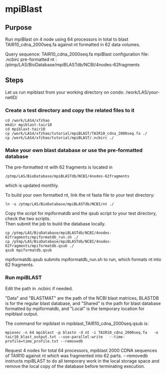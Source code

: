 # mpiBlast

## Purpose

Run mpiBlast on 4 node using 64 processors in total to blast TAIR10\_cdna\_2000seq.fa against nt formatted in 62 data volumes.

Query sequence: TAIR10_cdna_2000seq.fa
mpiBlast configuration file: .ncbirc
pre-formatted nt : /ptmp/LAS/BioDatabase/mpiBLASTdb/NCBI/4nodes-62fragments

## Steps

Let us run mpiblast from your working directory on condo: /work/LAS/your-netID/

### Create a test directory and copy the related files to it

```
cd /work/LAS4/xfzhao
mkdir mpiblast-tair10
cd mpiblast-tair10
cp /work/LAS4/xfzhao/tutorial/mpiBLAST/TAIR10_cdna_2000seq.fa ./
cp /work/LAS4/xfzhao/tutorial/mpiBLAST/.ncbirc ./
```

### Make your own blast database or use the pre-formatted database

The pre-formatted nt with 62 fragments is located in

```
/ptmp/LAS/BioDatabase/mpiBLASTdb/NCBI/4nodes-62fragments
```

which is updated monthly.

To build your own formatted nt, link the nt fasta file to your test directory:

```
ln -s /ptmp/LAS/BioDatabase/mpiBLASTdb/NCBI/nt ./
```

Copy the script for mpiformatdb and the qsub script to your test directory, check the two scripts.  
Then submit the job to build the database locally.

```
cp /ptmp/LAS/BioDatabase/mpiBLASTdb/NCBI/4nodes-62fragments/mpiformatdb_run.sh ./
cp /ptmp/LAS/BioDatabase/mpiBLASTdb/NCBI/4nodes-62fragments/mpiformatdb.qsub ./
qsub mpiformatdb.qsub
```

mpiformatdb.qsub submits mpiformatdb\_run.sh to run, which formats nt into 62 fragments.

### Run mpiBLAST

Edit the path in .ncbirc if needed.

"Data" and "BLASTMAT" are the path of the NCBI blast matrices, BLASTDB is for the regular blast database, and "Shared" is the path for blast database formatted by mpiformatdb, and "Local" is the temporary location for mpiblast output.

The command for mpiblast in mpiblast\_TAIR10\_cdna\_2000seq.qsub is:

```
mpiexec -n 64 mpiblast -p blastn -d nt -i TAIR10_cdna_2000seq.fa   -o tair10_blast_output.txt --use-parallel-write   --time-profile=time_profile.txt --removedb
```

Request 4 nodes for total 64 processors, mpiblast 2000 CDNA sequences of TAIR10 against nt which was fragmented into 62 parts. --removedb instructs mpiBLAST to do all temporary work in the local storage space and remove the local copy of the database before terminating execution.